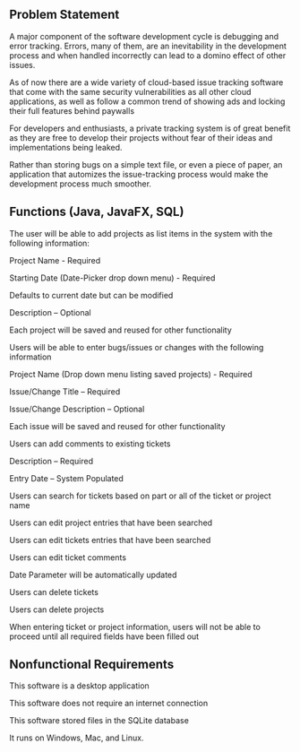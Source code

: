 
## Problem Statement  
A major component of the software development cycle is debugging and error tracking. Errors, many of them, are an inevitability in the development process and when handled incorrectly can lead to a domino effect of other issues. 

As of now there are a wide variety of cloud-based issue tracking software that come with the same security vulnerabilities as all other cloud applications, as well as follow a common trend of showing ads and locking their full features behind paywalls 

For developers and enthusiasts, a private tracking system is of great benefit as they are free to develop their projects without fear of their ideas and implementations being leaked. 

Rather than storing bugs on a simple text file, or even a piece of paper, an application that automizes the issue-tracking process would make the development process much smoother. 

 

## Functions (Java, JavaFX, SQL)

The user will be able to add projects as list items in the system with the following information: 

Project Name - Required 

Starting Date (Date-Picker drop down menu) - Required 

Defaults to current date but can be modified 

Description – Optional 

Each project will be saved and reused for other functionality 

Users will be able to enter bugs/issues or changes with the following information 

Project Name (Drop down menu listing saved projects) - Required 

Issue/Change Title – Required 

Issue/Change Description – Optional 

Each issue will be saved and reused for other functionality 

Users can add comments to existing tickets 

Description – Required 

Entry Date – System Populated 

Users can search for tickets based on part or all of the ticket or project name 

Users can edit project entries that have been searched 

Users can edit tickets entries that have been searched 

Users can edit ticket comments 

Date Parameter will be automatically updated 

Users can delete tickets 

Users can delete projects 

 When entering ticket or project information, users will not be able to proceed until all required fields have been filled out 

 

## Nonfunctional Requirements 

This software is a desktop application 

This software does not require an internet connection 

This software stored files in the SQLite database 

It runs on Windows, Mac, and Linux. 
